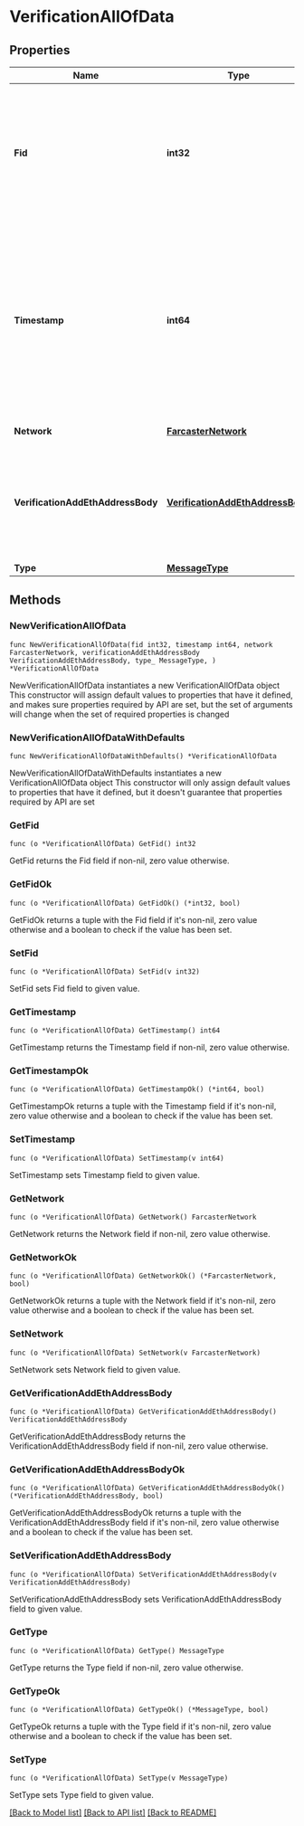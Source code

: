 # VerificationAllOfData

## Properties

Name | Type | Description | Notes
------------ | ------------- | ------------- | -------------
**Fid** | **int32** | The unique identifier (FID) of the user who created this message. FIDs are assigned sequentially when users register on the network and cannot be changed. | 
**Timestamp** | **int64** | Seconds since Farcaster Epoch (2021-01-01T00:00:00Z). Used to order messages chronologically and determine the most recent state. Must be within 10 minutes of the current time when the message is created. | 
**Network** | [**FarcasterNetwork**](FarcasterNetwork.md) |  | [default to FARCASTERNETWORK_FARCASTER_NETWORK_MAINNET]
**VerificationAddEthAddressBody** | [**VerificationAddEthAddressBody**](VerificationAddEthAddressBody.md) | Contains the blockchain address being verified, along with cryptographic proof of ownership through a signature. | 
**Type** | [**MessageType**](MessageType.md) |  | [default to MESSAGETYPE_MESSAGE_TYPE_CAST_ADD]

## Methods

### NewVerificationAllOfData

`func NewVerificationAllOfData(fid int32, timestamp int64, network FarcasterNetwork, verificationAddEthAddressBody VerificationAddEthAddressBody, type_ MessageType, ) *VerificationAllOfData`

NewVerificationAllOfData instantiates a new VerificationAllOfData object
This constructor will assign default values to properties that have it defined,
and makes sure properties required by API are set, but the set of arguments
will change when the set of required properties is changed

### NewVerificationAllOfDataWithDefaults

`func NewVerificationAllOfDataWithDefaults() *VerificationAllOfData`

NewVerificationAllOfDataWithDefaults instantiates a new VerificationAllOfData object
This constructor will only assign default values to properties that have it defined,
but it doesn't guarantee that properties required by API are set

### GetFid

`func (o *VerificationAllOfData) GetFid() int32`

GetFid returns the Fid field if non-nil, zero value otherwise.

### GetFidOk

`func (o *VerificationAllOfData) GetFidOk() (*int32, bool)`

GetFidOk returns a tuple with the Fid field if it's non-nil, zero value otherwise
and a boolean to check if the value has been set.

### SetFid

`func (o *VerificationAllOfData) SetFid(v int32)`

SetFid sets Fid field to given value.


### GetTimestamp

`func (o *VerificationAllOfData) GetTimestamp() int64`

GetTimestamp returns the Timestamp field if non-nil, zero value otherwise.

### GetTimestampOk

`func (o *VerificationAllOfData) GetTimestampOk() (*int64, bool)`

GetTimestampOk returns a tuple with the Timestamp field if it's non-nil, zero value otherwise
and a boolean to check if the value has been set.

### SetTimestamp

`func (o *VerificationAllOfData) SetTimestamp(v int64)`

SetTimestamp sets Timestamp field to given value.


### GetNetwork

`func (o *VerificationAllOfData) GetNetwork() FarcasterNetwork`

GetNetwork returns the Network field if non-nil, zero value otherwise.

### GetNetworkOk

`func (o *VerificationAllOfData) GetNetworkOk() (*FarcasterNetwork, bool)`

GetNetworkOk returns a tuple with the Network field if it's non-nil, zero value otherwise
and a boolean to check if the value has been set.

### SetNetwork

`func (o *VerificationAllOfData) SetNetwork(v FarcasterNetwork)`

SetNetwork sets Network field to given value.


### GetVerificationAddEthAddressBody

`func (o *VerificationAllOfData) GetVerificationAddEthAddressBody() VerificationAddEthAddressBody`

GetVerificationAddEthAddressBody returns the VerificationAddEthAddressBody field if non-nil, zero value otherwise.

### GetVerificationAddEthAddressBodyOk

`func (o *VerificationAllOfData) GetVerificationAddEthAddressBodyOk() (*VerificationAddEthAddressBody, bool)`

GetVerificationAddEthAddressBodyOk returns a tuple with the VerificationAddEthAddressBody field if it's non-nil, zero value otherwise
and a boolean to check if the value has been set.

### SetVerificationAddEthAddressBody

`func (o *VerificationAllOfData) SetVerificationAddEthAddressBody(v VerificationAddEthAddressBody)`

SetVerificationAddEthAddressBody sets VerificationAddEthAddressBody field to given value.


### GetType

`func (o *VerificationAllOfData) GetType() MessageType`

GetType returns the Type field if non-nil, zero value otherwise.

### GetTypeOk

`func (o *VerificationAllOfData) GetTypeOk() (*MessageType, bool)`

GetTypeOk returns a tuple with the Type field if it's non-nil, zero value otherwise
and a boolean to check if the value has been set.

### SetType

`func (o *VerificationAllOfData) SetType(v MessageType)`

SetType sets Type field to given value.



[[Back to Model list]](../README.md#documentation-for-models) [[Back to API list]](../README.md#documentation-for-api-endpoints) [[Back to README]](../README.md)


